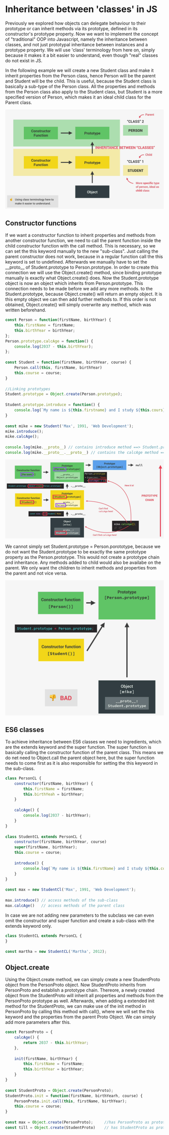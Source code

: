 # Inheritance between 'classes' in JS

Previously we explored how objects can delegate behaviour to their prototype or can inherit methods via its prototype, defined in its constructor's prototype property.
Now we want to implement the concept of "traditional" OOP into Javascript, namely the inheritance between classes, and not just prototypal inheritance between instances and a prototype property. We will use 'class' terminology from here on, simply because it makes it a bit easier to understand, even though "real" classes do not exist in JS.

In the following example we will create a new Student class and make it inherit properties from the Person class, hence Person will be the parent and Student will be the child. This is useful, because the Student class is basically a sub-type of the Person class. All the properties and methods from the Person class also apply to the Student class, but Student is a more specified version of Person, which makes it an ideal child class for the Parent class.

![inheritance_classes](/images/oop_inheritance_classes.png)

## Constructor functions

If we want a constructor function to inherit properties and methods from another constructor function, we need to call the parent function inside the child constructor function with the call method. This is necessary, so we can set the this keyword manually to the new "sub-class". Just calling the parent constructor does not work, because in a regular function call the this keyword is set to undefined.
Afterwards we manually have to set the \_\_proto\_\_ of Student.prototype to Person.prototype. In order to create this connection we will use the Object.create() method, since binding prototype manually is exactly what Object.create() does. Now the Student.prototype object is now an object which inherits from Person.prototype. This connection needs to be made before we add any more methods. to the Student.prototype, because Object.create() will return an empty object. It is this empty object we can then add further methods to. If this order is not obtained, Object.create() will simply overwrite any method, which was written beforehand.

```js
const Person = function(firstName, birthYear) {
    this.firstName = firstName;
    this.birthYear = birthYear;
};
Person.prototype.calcAge = function() {
    console.log(2037 - this.birthYear);
};

const Student = function(firstName, birthYear, course) {
    Person.call(this, firstName, birthYear)
    this.course = course;
}

//Linking prototypes
Student.prototype = Object.create(Person.prototype);

Student.prototype.introduce = function() {
    console.log(`My name is ${this.firstname} and I study ${this.cours}`);
}

const mike = new Student('Max', 1991, 'Web Development');
mike.introduce();
mike.calcAge();

console.log(mike.__proto__) // contains introduce method ==> Student.prototype object
console.log(mike.__proto__.__proto__) // contains the calcAge method ==> Person.prototype object
```

![inheritance constructor](/images/oop_inheritance_constructor_functions.png)

We cannot simply set Student.prototype = Person.porototype, because we do not want the Student.prototype to be exactly the same prototype property as the Person.prototype. This would not create a prototype chain and inheritance. Any methods added to child would also be availabe on the parent. We only want the children to inherit methods and properties from the parent and not vice versa.

![bad example inheritance](/images/oop_bad_example_inheritance.png)

## ES6 classes

To achieve inheritance between ES6 classes we need to ingredients, which are the extends keyword and the super function. The super function is basically calling the constructor function of the parent class. This means we do net need to Object.call the parent object here, but the super function needs to come first as it is also responsible for setting the this keyword in the sub-class.

```js
class PersonCL {
    constructor(firstName, birthYear) {
        this.firstName = firstName;
        this.birthYeah = birthYear;
    }

    calcAge() {
        console.log(2037 - birthYear);
    }
}

class StudentCL extends PersonCL {
    constructor(firstName, birthYear, course)
    super(firstName, birthYear);
    this.course = course;

    introduce() {
        console.log(`My name is ${this.firstName} and I study ${this.course}.`);
    }
}

const max = new StudentCl('Max', 1991, 'Web Development');

max.introduce() // access methods of the sub-class
max.calcAge()   // access methods of the parent class
```

In case we are not adding new parameters to the subclass we can even omit the constructor and super function and create a sub-class with the extends keyword only.

```js
class StudentCL extends PersonCL {
}

const martha = new StudentCL('Martha', 2012);
```

## Object.create

Using the Object.create method, we can simply create a new StudentProto object from the PersonProto object. Now StudentProto inherits from PersonProto and establish a prototype chain. Thereore, a newly created object from the StudentProto will inherit all properties and methods from the PersonProto prototype as well.
Afterwards, when adding a extended init method for the StudentProto, we can make use of the init method in PersonProto by calling this method with call(), where we will set the this keyword and the properties from the parent Proto Object. We can simply add more parameters after this.

```js
const PersonProto = {
    calcAge() {
        return 2037 - this.birthYear;
    },

    init(firstName, birthYear) {
        this.firstName = firstName;
        this.birthYear = birthYear;
    }
}

const StudentProto = Object.create(PersonProto);
StudentProto.init = function(firstName, birthYearh, course) {
    PersonProto.init.call(this, firstName, birthYear);
    this.course = course;
}

const max = Object.create(PersonProto);     //has PersonProto as prototype
const till = Object.create(StudentProto)    // has StudentProto as prototype